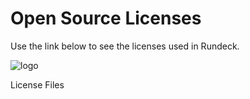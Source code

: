 # Open Source Licenses

Use the link below to see the licenses used in Rundeck.

![logo](@assets/img/chevron-logo-red-on-white.png)

<a :href="$withBase('/oss-list.txt')">License Files</a>
